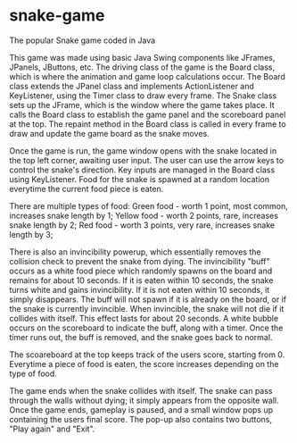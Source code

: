 # snake-game
The popular Snake game coded in Java

This game was made using basic Java Swing components like JFrames, JPanels, JButtons, etc.
The driving class of the game is the Board class, which is where the animation and game loop calculations occur.
The Board class extends the JPanel class and implements ActionListener and KeyListener, using the Timer class to draw every frame.
The Snake class sets up the JFrame, which is the window where the game takes place.
It calls the Board class to establish the game panel and the scoreboard panel at the top.
The repaint method in the Board class is called in every frame to draw and update the game board as the snake moves.

Once the game is run, the game window opens with the snake located in the top left corner, awaiting user input.
The user can use the arrow keys to control the snake's direction. Key inputs are managed in the Board class using KeyListener.
Food for the snake is spawned at a random location everytime the current food piece is eaten.

There are multiple types of food:
Green food - worth 1 point, most common, increases snake length by 1;
Yellow food - worth 2 points, rare, increases snake length by 2;
Red food - worth 3 points, very rare, increases snake length by 3;

There is also an invincibility powerup, which essentially removes the collision check to prevent the snake from dying.
The invincibility "buff" occurs as a white food piece which randomly spawns on the board and remains for about 10 seconds.
If it is eaten within 10 seconds, the snake turns white and gains invincibility.
If it is not eaten within 10 seconds, it simply disappears.
The buff will not spawn if it is already on the board, or if the snake is currently invincible.
When invincible, the snake will not die if it collides with itself.
This effect lasts for about 20 seconds. A white bubble occurs on the scoreboard to indicate the buff, along with a timer.
Once the timer runs out, the buff is removed, and the snake goes back to normal.

The scoareboard at the top keeps track of the users score, starting from 0.
Everytime a piece of food is eaten, the score increases depending on the type of food.

The game ends when the snake collides with itself. The snake can pass through the walls without dying; it simply appears from the opposite wall.
Once the game ends, gameplay is paused, and a small window pops up containing the users final score.
The pop-up also contains two buttons, "Play again" and "Exit".
